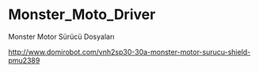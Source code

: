 # Monster_Moto_Driver
Monster Motor Sürücü Dosyaları

http://www.domirobot.com/vnh2sp30-30a-monster-motor-surucu-shield-pmu2389


